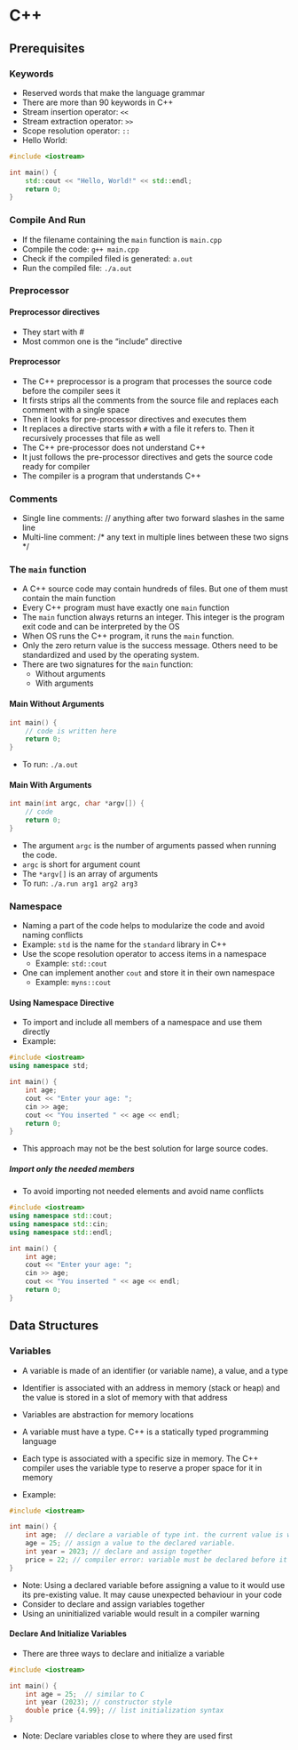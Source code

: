 # C++

## Prerequisites

### Keywords
- Reserved words that make the language grammar
- There are more than 90 keywords in C++
- Stream insertion operator: `<<`
- Stream extraction operator: `>>`
- Scope resolution operator: `::`
- Hello World:
```c++
#include <iostream>

int main() {
    std::cout << "Hello, World!" << std::endl;
    return 0;
}
```

### Compile And Run
- If the filename containing the `main` function is `main.cpp`
- Compile the code: `g++ main.cpp`
- Check if the compiled filed is generated: `a.out`
- Run the compiled file: `./a.out`

### Preprocessor

#### Preprocessor directives
- They start with # 
- Most common one is the “include” directive

#### Preprocessor
- The C++ preprocessor is a program that processes the source code before the compiler sees it
- It firsts strips all the comments from the source file and replaces each comment with a single space
- Then it looks for pre-processor directives and executes them
- It replaces a directive starts with `#` with a file it refers to. Then it recursively processes that file as well
- The C++ pre-processor does not understand C++
- It just follows the pre-processor directives and gets the source code ready for compiler
- The compiler is a program that understands C++

### Comments
- Single line comments: // anything after two forward slashes in the same line
- Multi-line comment: /* any text in multiple lines between these two signs */

### The `main` function
- A C++ source code may contain hundreds of files. But one of them must contain the main function
- Every C++ program must have exactly one `main` function
- The `main` function always returns an integer. This integer is the program exit code and can be interpreted by the OS
- When OS runs the C++ program, it runs the `main` function.
- Only the zero return value is the success message. Others need to be standardized and used by the operating system.
- There are two signatures for the `main` function:
  - Without arguments
  - With arguments

#### Main Without Arguments
```c++
int main() {
    // code is written here
    return 0;
}
```
- To run: `./a.out`

#### Main With Arguments
```c++
int main(int argc, char *argv[]) {
    // code
    return 0;
}
```

- The argument `argc` is the number of arguments passed when running the code.
- `argc` is short for argument count
- The `*argv[]` is an array of arguments
- To run: `./a.run arg1 arg2 arg3`

### Namespace
- Naming a part of the code helps to modularize the code and avoid naming conflicts
- Example: `std` is the name for the `standard` library in C++
- Use the scope resolution operator to access items in a namespace
  - Example: `std::cout`
- One can implement another `cout` and store it in their own namespace
  - Example: `myns::cout`

#### Using Namespace Directive
- To import and include all members of a namespace and use them directly
- Example:
```c++
#include <iostream>
using namespace std;

int main() {
    int age;
    cout << "Enter your age: ";
    cin >> age;
    cout << "You inserted " << age << endl;
    return 0;
}
```

- This approach may not be the best solution for large source codes.

##### Import only the needed members
- To avoid importing not needed elements and avoid name conflicts
```c++
#include <iostream>
using namespace std::cout;
using namespace std::cin;
using namespace std::endl;

int main() {
    int age;
    cout << "Enter your age: ";
    cin >> age;
    cout << "You inserted " << age << endl;
    return 0;
}
```

## Data Structures

### Variables

- A variable is made of an identifier (or variable name), a value, and a type
- Identifier is associated with an address in memory (stack or heap) and the value is stored in a slot of memory with that address
- Variables are abstraction for memory locations
- A variable must have a type. C++ is a statically typed programming language
- Each type is associated with a specific size in memory. The C++ compiler uses the variable type to reserve a proper space for it in memory

- Example:
```c++
#include <iostream>

int main() {
    int age;  // declare a variable of type int. the current value is whatever existed in memory from before. 
    age = 25; // assign a value to the declared variable. 
    int year = 2023; // declare and assign together
    price = 22; // compiler error: variable must be declared before it can be used
}
```

- Note: Using a declared variable before assigning a value to it would use its pre-existing value. It may cause unexpected behaviour in your code
- Consider to declare and assign variables together
- Using an uninitialized variable would result in a compiler warning


#### Declare And Initialize Variables

- There are three ways to declare and initialize a variable 
```c++
#include <iostream>

int main() {
    int age = 25;  // similar to C
    int year (2023); // constructor style 
    double price {4.99}; // list initialization syntax
}
```

- Note: Declare variables close to where they are used first
